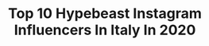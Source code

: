 ---
title: Top 10 Hypebeast Instagram Influencers In Italy In 2020
description: >-
  Find top hypebeast Instagram influencers in Italy in 2020. Most popular hashtags: #hypebeast #fashion #milano #outfitoftheday.
platform: Instagram
profiles:
  - username: "fortuthegamer"
    fullname: >-
      Lucas
    location: "Italy"
    followers: 10456
    engagement: 938
    commentsToLikes: 0.028580
    id: ck8wdf5yfdr1f0j78s9uqgqpo
    verified: false
    hashtags: "#iorestoacasa, #yeezy, #black, #boost"
  - username: "mauriziopurificato"
    fullname: >-
      Maurizio Purificato
    location: "Italy"
    followers: 4889
    engagement: 1201
    commentsToLikes: 0.071316
    id: ck6ts8mhs3cm20j71jdaljig4
    verified: false
    hashtags: "#sferaebbasta, #mom, #daughter, #langosteriamilano"
  - username: "hi.meth"
    fullname: >-
      Meth🐺
    location: "Italy"
    followers: 34959
    engagement: 2161
    commentsToLikes: 0.174766
    id: ck8wftkthg8l40j78lwpjkuqa
    verified: false
    hashtags: "#menfashion, #design, #zombie, #insta"
  - username: "martasantandrea"
    fullname: >-
      Marta Santandrea🦋
    location: "Italy"
    followers: 14989
    engagement: 679
    commentsToLikes: 0.258444
    id: ck6uew409tesf0j715oak0o9m
    verified: false
    hashtags: "#supremelondon, #streetwear, #hypeoutfit, #balenciaga"
  - username: "icontrendy"
    fullname: >-
      Massimiliano
    location: "Italy"
    followers: 229843
    engagement: 142
    commentsToLikes: 0.074613
    id: ck55nr3a36t1a0i11u4lt3py8
    verified: false
    hashtags: "#edeloptics, #bestof, #dope, #hypebeast"
  - username: "bianca.lill"
    fullname: >-
      Bianca
    location: "Italy"
    followers: 13009
    engagement: 1932
    commentsToLikes: 0.007891
    id: ck15s99z8bvii0i19pccfekst
    verified: false
    hashtags: "#sail, #hbx, #sacai, #swimwear"
  - username: "krukpiotrek"
    fullname: >-
      KRUK
    location: "Italy"
    followers: 16215
    engagement: 221
    commentsToLikes: 0.085454
    id: ck0uby7befl4h0i19uf895hru
    verified: false
    hashtags: "#createxploretakeover, #earth, #travel, #naturephotography"
  - username: "saint__pedro"
    fullname: >-
      𝑷𝒆𝒅𝒓𝒐 𝑮𝒂𝒃𝒓𝒊𝒆𝒍
    location: "Italy"
    followers: 2883
    engagement: 1504
    commentsToLikes: 0.436781
    id: ck5q9bfwoa9oc0i11a461vzb2
    verified: false
    hashtags: "#supercarspotter, #milanfashion, #dandyseyewear, #drappered"
  - username: "giadas__"
    fullname: >-
      Giada Sabellico
    location: "Italy"
    followers: 13964
    engagement: 651
    commentsToLikes: 0.315220
    id: ck8t91pnfmn3c0j783abt9mor
    verified: false
    hashtags: "#fitness, #fotomodella, #corsa, #sole"
  - username: "kunalrawaldstress"
    fullname: >-
      Kunal Rawal
    location: "Italy"
    followers: 25689
    engagement: 471
    commentsToLikes: 0.015823
    id: ck6u23ct7ph5d0j71simb93rr
    verified: true
    hashtags: "#tbt, #happymonday, #missyou, #radhikaapte"
---